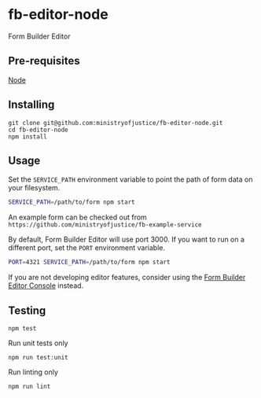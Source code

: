 # fb-editor-node

Form Builder Editor

## Pre-requisites

  [Node](https://nodejs.org)

## Installing

```
git clone git@github.com:ministryofjustice/fb-editor-node.git
cd fb-editor-node
npm install
```

## Usage

Set the `SERVICE_PATH` environment variable to point the path of form data on your filesystem.

```sh
SERVICE_PATH=/path/to/form npm start
```

An example form can be checked out from `https://github.com/ministryofjustice/fb-example-service`

By default, Form Builder Editor will use port 3000. If you want to run on a different port, set the `PORT` environment variable.

```sh
PORT=4321 SERVICE_PATH=/path/to/form npm start
```

If you are not developing editor features, consider using the [Form Builder Editor Console](https://github.com/ministryofjustice/fb-editor-console-electron) instead.


## Testing

```
npm test
```

Run unit tests only

```
npm run test:unit
```

Run linting only
```
npm run lint
```
